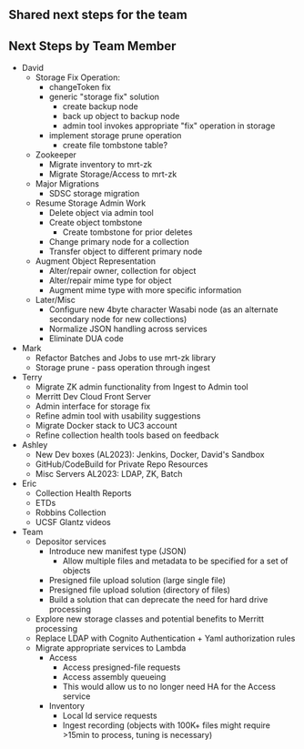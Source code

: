 ## Shared next steps for the team


## Next Steps by Team Member

- David
  - Storage Fix Operation:
    - changeToken fix 
    - generic "storage fix" solution
      - create backup node
      - back up object to backup node
      - admin tool invokes appropriate "fix" operation in storage
    - implement storage prune operation 
      - create file tombstone table?
  - Zookeeper
    - Migrate inventory to mrt-zk
    - Migrate Storage/Access to mrt-zk
  - Major Migrations
    - SDSC storage migration
  - Resume Storage Admin Work
    - Delete object via admin tool
    - Create object tombstone
      - Create tombstone for prior deletes 
    - Change primary node for a collection
    - Transfer object to different primary node
  - Augment Object Representation
    - Alter/repair owner, collection for object
    - Alter/repair mime type for object
    - Augment mime type with more specific information
  - Later/Misc
    - Configure new 4byte character Wasabi node (as an alternate secondary node for new collections)
    - Normalize JSON handling across services
    - Eliminate DUA code
- Mark
  - Refactor Batches and Jobs to use mrt-zk library
  - Storage prune - pass operation through ingest
- Terry
  - Migrate ZK admin functionality from Ingest to Admin tool
  - Merritt Dev Cloud Front Server
  - Admin interface for storage fix
  - Refine admin tool with usability suggestions
  - Migrate Docker stack to UC3 account
  - Refine collection health tools based on feedback
- Ashley 
  - New Dev boxes (AL2023): Jenkins, Docker, David's Sandbox
  - GitHub/CodeBuild for Private Repo Resources
  - Misc Servers AL2023: LDAP, ZK, Batch
- Eric
  - Collection Health Reports
  - ETDs
  - Robbins Collection
  - UCSF Glantz videos
- Team
  - Depositor services
    - Introduce new manifest type (JSON)
      - Allow multiple files and metadata to be specified for a set of objects
    - Presigned file upload solution (large single file)
    - Presigned file upload solution (directory of files)
    - Build a solution that can deprecate the need for hard drive processing   
  - Explore new storage classes and potential benefits to Merritt processing
  - Replace LDAP with Cognito Authentication + Yaml authorization rules
  - Migrate appropriate services to Lambda
    - Access 
      - Access presigned-file requests
      - Access assembly queueing
      - This would allow us to no longer need HA for the Access service 
    - Inventory
      - Local Id service requests
      - Ingest recording (objects with 100K+ files might require >15min to process, tuning is necessary) 
